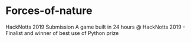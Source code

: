 # Forces-of-nature
HackNotts 2019 Submission
A game built in 24 hours @ HackNotts 2019 - Finalist and winner of best use of Python prize
